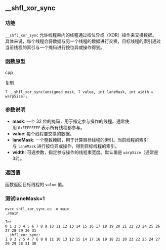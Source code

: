 ## __shfl_xor_sync

### 功能

`__shfl_xor_sync` 允许线程束内的线程通过按位异或（XOR）操作来交换数据。具体来说，每个线程会将数据与另一个线程的数据进行交换，目标线程的索引通过当前线程的索引与一个掩码进行按位异或操作得到。

### 函数原型

cpp

复制

```
T __shfl_xor_sync(unsigned mask, T value, int laneMask, int width = warpSize);
```

### 参数说明

- **mask**: 一个 32 位的掩码，用于指定参与操作的线程。通常使用 `0xFFFFFFFF` 表示所有线程都参与。
- **value**: 每个线程要交换的数据。
- **laneMask**: 一个整数掩码，用于计算目标线程的索引。当前线程的索引与 `laneMask` 进行按位异或操作，得到目标线程的索引。
- **width**: 可选参数，指定参与操作的线程束宽度。默认值是 `warpSize`（通常是 32）。

### 返回值

函数返回目标线程的 `value` 值。

### 测试laneMask=1
```shell
nvcc shfl_xor_sync.cu -o main
./main

In:
0 1 2 3 4 5 6 7 8 9 10 11 12 13 14 15 16 17 18 19 20 21 22 23 24 25 26 27 28 29 30 31
__shfl_xor_sync:
1 0 3 2 5 4 7 6 9 8 11 10 13 12 15 14 17 16 19 18 21 20 23 22 25 24 27 26 29 28 31 30
```